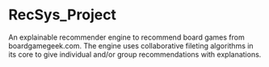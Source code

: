 # RecSys_Project
An explainable recommender engine to recommend board games from boardgamegeek.com. The engine uses collaborative fileting algorithms in its core to give individual and/or group recommendations with explanations.
